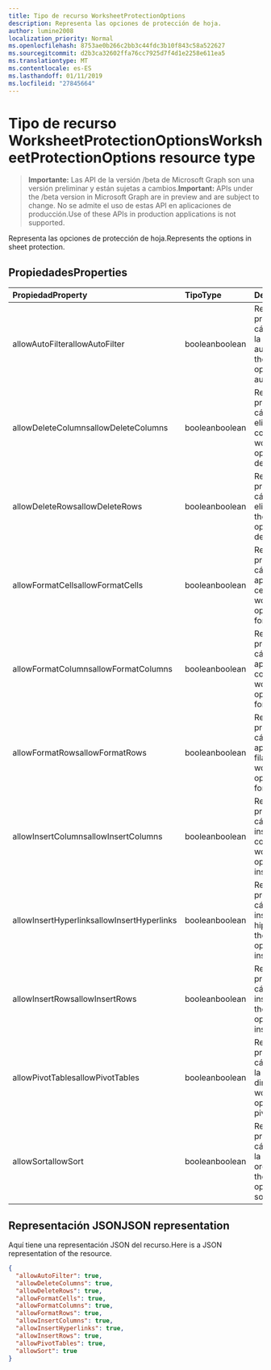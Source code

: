 ```yaml
---
title: Tipo de recurso WorksheetProtectionOptions
description: Representa las opciones de protección de hoja.
author: lumine2008
localization_priority: Normal
ms.openlocfilehash: 8753ae0b266c2bb3c44fdc3b10f843c58a522627
ms.sourcegitcommit: d2b3ca32602ffa76cc7925d7f4d1e2258e611ea5
ms.translationtype: MT
ms.contentlocale: es-ES
ms.lasthandoff: 01/11/2019
ms.locfileid: "27845664"
---
```

# <a name="worksheetprotectionoptions-resource-type"></a><span data-ttu-id="00992-103">Tipo de recurso WorksheetProtectionOptions</span><span class="sxs-lookup"><span data-stu-id="00992-103">WorksheetProtectionOptions resource type</span></span>

> <span data-ttu-id="00992-104">**Importante:** Las API de la versión /beta de Microsoft Graph son una versión preliminar y están sujetas a cambios.</span><span class="sxs-lookup"><span data-stu-id="00992-104">**Important:** APIs under the /beta version in Microsoft Graph are in preview and are subject to change.</span></span> <span data-ttu-id="00992-105">No se admite el uso de estas API en aplicaciones de producción.</span><span class="sxs-lookup"><span data-stu-id="00992-105">Use of these APIs in production applications is not supported.</span></span>

<span data-ttu-id="00992-106">Representa las opciones de protección de hoja.</span><span class="sxs-lookup"><span data-stu-id="00992-106">Represents the options in sheet protection.</span></span>

## <a name="properties"></a><span data-ttu-id="00992-107">Propiedades</span><span class="sxs-lookup"><span data-stu-id="00992-107">Properties</span></span>
| <span data-ttu-id="00992-108">Propiedad</span><span class="sxs-lookup"><span data-stu-id="00992-108">Property</span></span>     | <span data-ttu-id="00992-109">Tipo</span><span class="sxs-lookup"><span data-stu-id="00992-109">Type</span></span>   |<span data-ttu-id="00992-110">Descripción</span><span class="sxs-lookup"><span data-stu-id="00992-110">Description</span></span>|
|:---------------|:--------|:----------|
|<span data-ttu-id="00992-111">allowAutoFilter</span><span class="sxs-lookup"><span data-stu-id="00992-111">allowAutoFilter</span></span>|<span data-ttu-id="00992-112">boolean</span><span class="sxs-lookup"><span data-stu-id="00992-112">boolean</span></span>|<span data-ttu-id="00992-113">Representa la opción de protección de la hoja de cálculo que permite usar la característica de filtro automático.</span><span class="sxs-lookup"><span data-stu-id="00992-113">Represents the worksheet protection option of allowing using auto filter feature.</span></span>|
|<span data-ttu-id="00992-114">allowDeleteColumns</span><span class="sxs-lookup"><span data-stu-id="00992-114">allowDeleteColumns</span></span>|<span data-ttu-id="00992-115">boolean</span><span class="sxs-lookup"><span data-stu-id="00992-115">boolean</span></span>|<span data-ttu-id="00992-116">Representa la opción de protección de la hoja de cálculo que permite eliminar columnas.</span><span class="sxs-lookup"><span data-stu-id="00992-116">Represents the worksheet protection option of allowing deleting columns.</span></span>|
|<span data-ttu-id="00992-117">allowDeleteRows</span><span class="sxs-lookup"><span data-stu-id="00992-117">allowDeleteRows</span></span>|<span data-ttu-id="00992-118">boolean</span><span class="sxs-lookup"><span data-stu-id="00992-118">boolean</span></span>|<span data-ttu-id="00992-119">Representa la opción de protección de la hoja de cálculo que permite eliminar filas.</span><span class="sxs-lookup"><span data-stu-id="00992-119">Represents the worksheet protection option of allowing deleting rows.</span></span>|
|<span data-ttu-id="00992-120">allowFormatCells</span><span class="sxs-lookup"><span data-stu-id="00992-120">allowFormatCells</span></span>|<span data-ttu-id="00992-121">boolean</span><span class="sxs-lookup"><span data-stu-id="00992-121">boolean</span></span>|<span data-ttu-id="00992-122">Representa la opción de protección de la hoja de cálculo que permite aplicar formato a celdas.</span><span class="sxs-lookup"><span data-stu-id="00992-122">Represents the worksheet protection option of allowing formatting cells.</span></span>|
|<span data-ttu-id="00992-123">allowFormatColumns</span><span class="sxs-lookup"><span data-stu-id="00992-123">allowFormatColumns</span></span>|<span data-ttu-id="00992-124">boolean</span><span class="sxs-lookup"><span data-stu-id="00992-124">boolean</span></span>|<span data-ttu-id="00992-125">Representa la opción de protección de la hoja de cálculo que permite aplicar formato a columnas.</span><span class="sxs-lookup"><span data-stu-id="00992-125">Represents the worksheet protection option of allowing formatting columns.</span></span>|
|<span data-ttu-id="00992-126">allowFormatRows</span><span class="sxs-lookup"><span data-stu-id="00992-126">allowFormatRows</span></span>|<span data-ttu-id="00992-127">boolean</span><span class="sxs-lookup"><span data-stu-id="00992-127">boolean</span></span>|<span data-ttu-id="00992-128">Representa la opción de protección de la hoja de cálculo que permite aplicar formato a filas.</span><span class="sxs-lookup"><span data-stu-id="00992-128">Represents the worksheet protection option of allowing formatting rows.</span></span>|
|<span data-ttu-id="00992-129">allowInsertColumns</span><span class="sxs-lookup"><span data-stu-id="00992-129">allowInsertColumns</span></span>|<span data-ttu-id="00992-130">boolean</span><span class="sxs-lookup"><span data-stu-id="00992-130">boolean</span></span>|<span data-ttu-id="00992-131">Representa la opción de protección de la hoja de cálculo que permite insertar columnas.</span><span class="sxs-lookup"><span data-stu-id="00992-131">Represents the worksheet protection option of allowing inserting columns.</span></span>|
|<span data-ttu-id="00992-132">allowInsertHyperlinks</span><span class="sxs-lookup"><span data-stu-id="00992-132">allowInsertHyperlinks</span></span>|<span data-ttu-id="00992-133">boolean</span><span class="sxs-lookup"><span data-stu-id="00992-133">boolean</span></span>|<span data-ttu-id="00992-134">Representa la opción de protección de la hoja de cálculo que permite insertar hipervínculos.</span><span class="sxs-lookup"><span data-stu-id="00992-134">Represents the worksheet protection option of allowing inserting hyperlinks.</span></span>|
|<span data-ttu-id="00992-135">allowInsertRows</span><span class="sxs-lookup"><span data-stu-id="00992-135">allowInsertRows</span></span>|<span data-ttu-id="00992-136">boolean</span><span class="sxs-lookup"><span data-stu-id="00992-136">boolean</span></span>|<span data-ttu-id="00992-137">Representa la opción de protección de la hoja de cálculo que permite insertar filas.</span><span class="sxs-lookup"><span data-stu-id="00992-137">Represents the worksheet protection option of allowing inserting rows.</span></span>|
|<span data-ttu-id="00992-138">allowPivotTables</span><span class="sxs-lookup"><span data-stu-id="00992-138">allowPivotTables</span></span>|<span data-ttu-id="00992-139">boolean</span><span class="sxs-lookup"><span data-stu-id="00992-139">boolean</span></span>|<span data-ttu-id="00992-140">Representa la opción de protección de la hoja de cálculo que permite usar la característica de tabla dinámica.</span><span class="sxs-lookup"><span data-stu-id="00992-140">Represents the worksheet protection option of allowing using pivot table feature.</span></span>|
|<span data-ttu-id="00992-141">allowSort</span><span class="sxs-lookup"><span data-stu-id="00992-141">allowSort</span></span>|<span data-ttu-id="00992-142">boolean</span><span class="sxs-lookup"><span data-stu-id="00992-142">boolean</span></span>|<span data-ttu-id="00992-143">Representa la opción de protección de la hoja de cálculo que permite usar la característica de ordenación.</span><span class="sxs-lookup"><span data-stu-id="00992-143">Represents the worksheet protection option of allowing using sort feature.</span></span>|

## <a name="json-representation"></a><span data-ttu-id="00992-144">Representación JSON</span><span class="sxs-lookup"><span data-stu-id="00992-144">JSON representation</span></span>

<span data-ttu-id="00992-145">Aquí tiene una representación JSON del recurso.</span><span class="sxs-lookup"><span data-stu-id="00992-145">Here is a JSON representation of the resource.</span></span>

<!-- {
  "blockType": "resource",
  "optionalProperties": [

  ],
  "@odata.type": "microsoft.graph.worksheetProtectionOptions"
}-->

```json
{
  "allowAutoFilter": true,
  "allowDeleteColumns": true,
  "allowDeleteRows": true,
  "allowFormatCells": true,
  "allowFormatColumns": true,
  "allowFormatRows": true,
  "allowInsertColumns": true,
  "allowInsertHyperlinks": true,
  "allowInsertRows": true,
  "allowPivotTables": true,
  "allowSort": true
}

```

<!-- uuid: 8fcb5dbc-d5aa-4681-8e31-b001d5168d79
2015-10-25 14:57:30 UTC -->
<!-- {
  "type": "#page.annotation",
  "description": "WorksheetProtectionOptions resource",
  "keywords": "",
  "section": "documentation",
  "tocPath": ""
}-->
